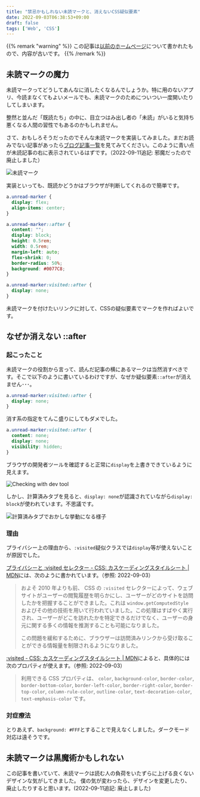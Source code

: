 ```yaml
---
title: "禁忌かもしれない未読マークと、消えないCSS疑似要素"
date: 2022-09-03T06:38:53+09:00
draft: false
tags: ['Web', 'CSS']
---
```


{{% remark "warning" %}}
この記事は[以前のホームページ](https://github.com/kakudo415/kakudokentaro.com)について書かれたもので、内容が古いです。
{{% /remark %}}

## 未読マークの魔力

未読マークってどうしてあんなに消したくなるんでしょうか。特に用のないアプリ、今読まなくてもよいメールでも、未読マークのためについつい一度開いたりしてしまいます。

整然と並んだ「既読たち」の中に、目立つはみ出し者の「未読」がいると気持ち悪くなる人間の習性でもあるのかもしれません。

さて、おもしろそうだったのでそんな未読マークを実装してみました。まだお読みでない記事があったら[ブログ記事一覧](/blog/)を見てみてください。このように青い点が未読記事の右に表示されているはずです。（2022-09-11追記: 邪魔だったので廃止しました）

![未読マーク](../unread-marker.png)

実装といっても、既読かどうかはブラウザが判断してくれるので簡単です。

```css
a.unread-marker {
  display: flex;
  align-items: center;
}

a.unread-marker::after {
  content: "";
  display: block;
  height: 0.5rem;
  width: 0.5rem;
  margin-left: auto;
  flex-shrink: 0;
  border-radius: 50%;
  background: #0077C8;
}

a.unread-marker:visited::after {
  display: none;
}
```

未読マークを付けたいリンクに対して、CSSの疑似要素でマークを作ればよいです。

## なぜか消えない ::after

### 起こったこと

未読マークの役割から言って、読んだ記事の横にあるマークは当然消すべきです。そこで以下のように書いているわけですが、なぜか疑似要素`::after`が消えません･･･。

```css
a.unread-marker:visited::after {
  display: none;
}
```

消す系の指定をてんこ盛りにしてもダメでした。

```css
a.unread-marker:visited::after {
  content: none;
  display: none;
  visibility: hidden;
}
```

ブラウザの開発者ツールを確認すると正常に`display`を上書きできているように見えます。

![Checking with dev tool](../checking-with-dev-tool.png)

しかし、計算済みタブを見ると、`display: none`が認識されていながら`display: block`が使われています。不思議です。

![計算済みタブでおかしな挙動になる様子](../calculated.png)

### 理由

プライバシー上の理由から、`:visited`疑似クラスでは`display`等が使えないことが原因でした。

[プライバシーと :visited セレクター - CSS: カスケーディングスタイルシート | MDN](https://developer.mozilla.org/ja/docs/Web/CSS/Privacy_and_the_:visited_selector)には、次のように書かれています。（参照: 2022-09-03）

> およそ 2010 年よりも前、 CSS の `:visited` セレクターによって、ウェブサイトがユーザーの閲覧履歴を明らかにし、ユーザーがどのサイトを訪問したかを把握することができました。これは `window.getComputedStyle` およびその他の技術を用いて行われていました。この処理はすばやく実行され、ユーザーがどこを訪れたかを特定できるだけでなく、ユーザーの身元に関する多くの情報を推測することも可能になりました。
> 
> この問題を緩和するために、ブラウザーは訪問済みリンクから受け取ることができる情報量を制限されるようになりました。

[:visited - CSS: カスケーディングスタイルシート | MDN](https://developer.mozilla.org/ja/docs/Web/CSS/:visited)によると、具体的には次のプロパティが使えます。（参照: 2022-09-03）

> 利用できる CSS プロパティは、 `color`, `background-color`, `border-color`, `border-bottom-color`, `border-left-color`, `border-right-color`, `border-top-color`, `column-rule-color`, `outline-color`, `text-decoration-color`, `text-emphasis-color` です。

### 対症療法

とりあえず、`background: #FFF`とすることで見えなくしました。ダークモード対応は遠そうです。

## 未読マークは黒魔術かもしれない

この記事を書いていて、未読マークは読む人の負荷をいたずらに上げる良くないデザインな気がしてきました。
僕の気が変わったら、デザインを変更したり、廃止したりすると思います。(2022-09-11追記: 廃止しました)

